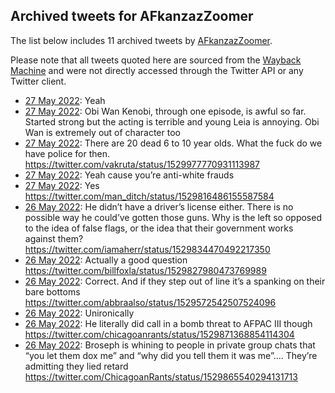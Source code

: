 ## Archived tweets for AFkanzazZoomer

The list below includes 11 archived tweets by
[AFkanzazZoomer](https://twitter.com/AFkanzazZoomer).

Please note that all tweets quoted here are sourced from the
[Wayback Machine](https://web.archive.org) and were not directly accessed through the Twitter API or
any Twitter client.

* [27 May 2022](https://web.archive.org/web/20220527060632/https://twitter.com/AFkanzazZoomer/status/1530067679444357121): Yeah <!--1530067679444357121-->
* [27 May 2022](https://web.archive.org/web/20220527052459/https://twitter.com/AFkanzazZoomer/status/1530056804775911424): Obi Wan Kenobi, through one episode, is awful so far. Started strong but the acting is terrible and young Leia is annoying. Obi Wan is extremely out of character too <!--1530056804775911424-->
* [27 May 2022](https://web.archive.org/web/20220527035142/https://twitter.com/AFkanzazZoomer/status/1530033943977803778): There are 20 dead 6 to 10 year olds. What the fuck do we have police for then. https://twitter.com/vakruta/status/1529977770931113987 <!--1530033943977803778-->
* [27 May 2022](https://web.archive.org/web/20220527022341/https://twitter.com/AFkanzazZoomer/status/1530011554778849291): Yeah cause you’re anti-white frauds <!--1530011554778849291-->
* [27 May 2022](https://web.archive.org/web/20220527002006/https://twitter.com/AFkanzazZoomer/status/1529980562722758656): Yes https://twitter.com/man_ditch/status/1529816486155587584 <!--1529980562722758656-->
* [26 May 2022](https://web.archive.org/web/20220526232627/https://twitter.com/AFkanzazZoomer/status/1529967190086148111): He didn’t have a driver’s license either. There is no possible way he could’ve gotten those guns.   Why is the left so opposed to the idea of false flags, or the idea that their government works against them? https://twitter.com/iamaherr/status/1529834470492217350 <!--1529967190086148111-->
* [26 May 2022](https://web.archive.org/web/20220526232543/https://twitter.com/AFkanzazZoomer/status/1529966924389572618): Actually a good question https://twitter.com/billfoxla/status/1529827980473769989 <!--1529966924389572618-->
* [26 May 2022](https://web.archive.org/web/20220526194302/https://twitter.com/AFkanzazZoomer/status/1529910852219981830): Correct. And if they step out of line it’s a spanking on their bare bottoms https://twitter.com/abbraalso/status/1529572542507524096 <!--1529910852219981830-->
* [26 May 2022](https://web.archive.org/web/20220526194157/https://twitter.com/AFkanzazZoomer/status/1529910732522934288): Unironically <!--1529910732522934288-->
* [26 May 2022](https://web.archive.org/web/20220526190240/https://twitter.com/AFkanzazZoomer/status/1529900717435146251): He literally did call in a bomb threat to AFPAC III though https://twitter.com/chicagoanrants/status/1529871368854114304 <!--1529900717435146251-->
* [26 May 2022](https://web.archive.org/web/20220526170231/https://twitter.com/AFkanzazZoomer/status/1529869132862201859): Broseph is whining to people in private group chats that “you let them dox me” and “why did you tell them it was me”…. They’re admitting they lied retard https://twitter.com/ChicagoanRants/status/1529865540294131713 <!--1529869132862201859-->

